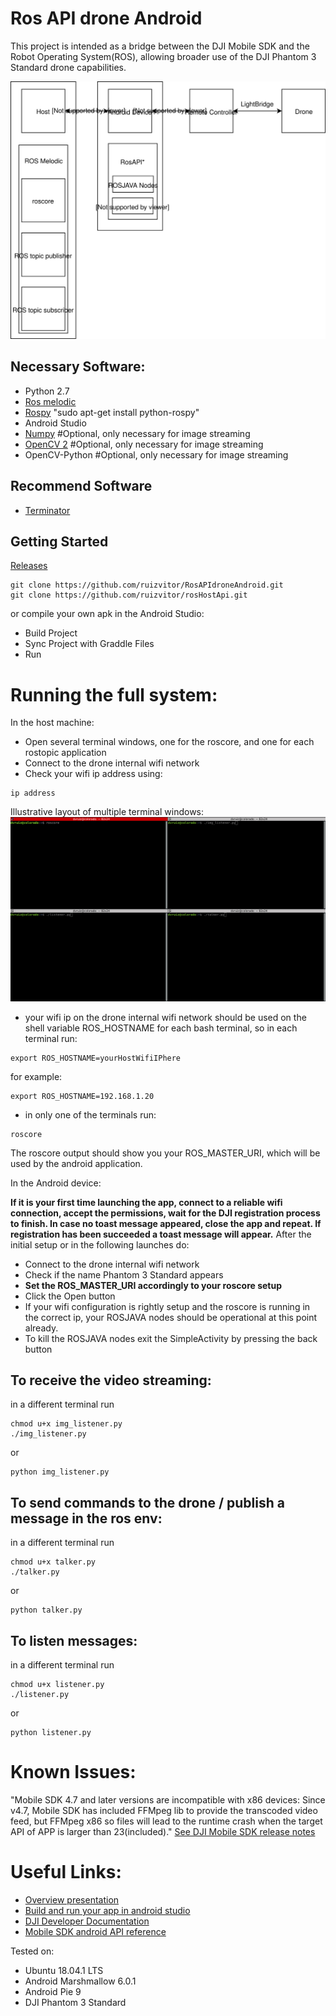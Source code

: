 # Ros API drone Android
This project is intended as a bridge between the DJI Mobile SDK and the Robot Operating System(ROS), allowing broader use of the DJI Phantom 3 Standard drone capabilities.
<p align="center">
<img src="./docs/RosAPI.svg">
</p>

## Necessary Software:
* Python 2.7
* [Ros melodic](http://wiki.ros.org/melodic)
* [Rospy](http://wiki.ros.org/rospy) "sudo apt-get install python-rospy"
* Android Studio
* [Numpy](http://www.numpy.org/) #Optional, only necessary for image streaming
* [OpenCV 2](https://opencv.org/) #Optional, only necessary for image streaming
* OpenCV-Python #Optional, only necessary for image streaming

## Recommend Software
* [Terminator](https://terminator-gtk3.readthedocs.io/en/latest/)

## Getting Started

[Releases](https://github.com/ruizvitor/RosAPIdroneAndroid/releases)

```
git clone https://github.com/ruizvitor/RosAPIdroneAndroid.git
git clone https://github.com/ruizvitor/rosHostApi.git
```
or compile your own apk in the Android Studio:
* Build Project
* Sync Project with Graddle Files
* Run

# Running the full system:
In the host machine:
* Open several terminal windows, one for the roscore, and one for each rostopic application 
* Connect to the drone internal wifi network
* Check your wifi ip address using:
```
ip address
```


Illustrative layout of multiple terminal windows:
<img src="./docs/exampleTerminal.png">

* your wifi ip on the drone internal wifi network should be used on the shell variable ROS_HOSTNAME for each bash terminal, so in each terminal run:
```
export ROS_HOSTNAME=yourHostWifiIPhere
```
for example:
```
export ROS_HOSTNAME=192.168.1.20
```
* in only one of the terminals run:
```
roscore
```
The roscore output should show you your ROS_MASTER_URI, which will be used by the android application.

In the Android device:

**If it is your first time launching the app, connect to a reliable wifi connection, accept the permissions, wait for the DJI registration process to finish. In case no toast message appeared, close the app and repeat. If registration has been succeeded a toast message will appear.**
After the initial setup or in the following launches do:
* Connect to the drone internal wifi network
* Check if the name Phantom 3 Standard appears
* **Set the ROS_MASTER_URI accordingly to your roscore setup**
* Click the Open button
* If your wifi configuration is rightly setup and the roscore is running in the correct ip, your ROSJAVA nodes should be operational at this point already.
* To kill the ROSJAVA nodes exit the SimpleActivity by pressing the back button

## To receive the video streaming:
in a different terminal run 
```
chmod u+x img_listener.py 
./img_listener.py 
```
or
```
python img_listener.py 
```


## To send commands to the drone / publish a message in the ros env:
in a different terminal run 
```
chmod u+x talker.py 
./talker.py
```
or
```
python talker.py 
```

## To listen messages:
in a different terminal run 
```
chmod u+x listener.py 
./listener.py
```
or
```
python listener.py 
```
# Known Issues:
"Mobile SDK 4.7 and later versions are incompatible with x86 devices: Since v4.7, Mobile
SDK has included FFMpeg lib to provide the transcoded video feed, but FFMpeg x86 so files will lead
to the runtime crash when the target API of APP is larger than 23(included)." [See DJI Mobile SDK release notes](https://developer.dji.com/mobile-sdk/downloads/)

# Useful Links:

* [Overview presentation](https://github.com/ruizvitor/RosAPIdroneAndroid/tree/master/docs/overview_rosdrone_api.pdf)
* [Build and run your app in android studio](https://developer.android.com/studio/run)
* [DJI Developer Documentation](https://developer.dji.com/mobile-sdk/documentation/introduction/index.html)
* [Mobile SDK android API reference](https://developer.dji.com/api-reference/android-api/Components/SDKManager/DJISDKManager.html)

Tested on:
* Ubuntu 18.04.1 LTS
* Android Marshmallow 6.0.1
* Android Pie 9
* DJI Phantom 3 Standard



